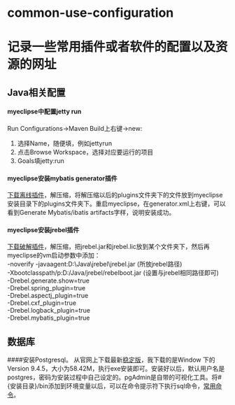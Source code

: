 # common-use-configuration
记录一些常用插件或者软件的配置以及资源的网址
========
## Java相关配置
#### myeclipse中配置jetty run
Run Configurations->Maven Build上右键->new:<br>
1.	选择Name，随便填，例如jettyrun <br>
2.	点击Browse Workspace，选择对应要运行的项目<br>
3.	Goals填jetty:run<br>

####	myeclipse安装mybatis generator插件
[下载离线插件](http://pan.baidu.com/s/1i3lk4AT)，解压缩，将解压缩以后的plugins文件夹下的文件放到myeclipse安装目录下的plugins文件夹下。重启myeclipse，在generator.xml上右键，可以看到Generate Mybatis/ibatis artifacts字样，说明安装成功。

####	myeclipse安装jrebel插件
[下载破解插件](http://pan.baidu.com/s/1gd9BjDh)，解压缩，把jrebel.jar和jrebel.lic放到某个文件夹下，然后再myeclipse的vm启动参数中添加：<br>
-noverify -javaagent:D:\Java\jrebel\jrebel.jar     (所放jrebel路径)<br>
-Xbootclasspath/p:D:/Java/jrebel/rebelboot.jar   (设置与jrebel相同路径即可)<br>
-Drebel.generate.show=true<br>
-Drebel.spring_plugin=true<br>
-Drebel.aspectj_plugin=true<br>
-Drebel.cxf_plugin=true<br>
-Drebel.logback_plugin=true<br>
-Drebel.mybatis_plugin=true<br>

## 数据库

####安装Postgresql。
从官网上下载最新[稳定版](http://www.postgresql.org/)，我下载的是Window 下的Version 9.4.5，大小为58.42M，执行exe安装即可。安装好以后，默认用户名是postgres，密码为安装过程中自己设定的。pgAdmin是自带的可视化工具。将#{安装目录}/bin添加到环境变量以后，可以在命令提示符下执行sql命令，[常用命令](http://blog.chinaunix.net/uid-26642180-id-3485465.html)。
